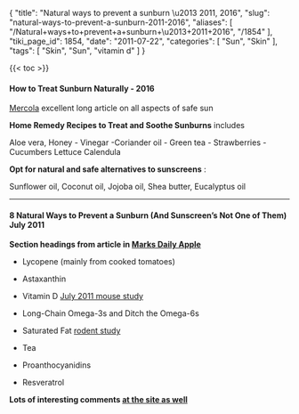 {
    "title": "Natural ways to prevent a sunburn \u2013 2011, 2016",
    "slug": "natural-ways-to-prevent-a-sunburn-2011-2016",
    "aliases": [
        "/Natural+ways+to+prevent+a+sunburn+\u2013+2011+2016",
        "/1854"
    ],
    "tiki_page_id": 1854,
    "date": "2011-07-22",
    "categories": [
        "Sun",
        "Skin"
    ],
    "tags": [
        "Skin",
        "Sun",
        "vitamin d"
    ]
}


{{< toc >}}

#### How to Treat Sunburn Naturally - 2016

[Mercola](http://articles.mercola.com/sunburn.aspx?utm_source=dnl&utm_medium=email&utm_content=secon&utm_campaign=20160727Z1_NB&et_cid=DM112183&et_rid=1591593821)  excellent long article on all aspects of safe sun

 **Home Remedy Recipes to Treat and Soothe Sunburns**   includes

Aloe vera, Honey - Vinegar -Coriander oil - Green tea - Strawberries -Cucumbers Lettuce Calendula 

 **Opt for natural and safe alternatives to sunscreens** :

Sunflower oil, Coconut oil, Jojoba oil, Shea butter, Eucalyptus oil

---

#### 8 Natural Ways to Prevent a Sunburn (And Sunscreen’s Not One of Them)  July 2011

 **Section headings from article in [Marks Daily Apple ](http://www.marksdailyapple.com/8-natural-ways-to-prevent-a-sunburn-and-sunscreens-not-one-of-them/%20)** 

* Lycopene (mainly from cooked tomatoes)

* Astaxanthin

* Vitamin D [July 2011 mouse study](http://www.ncbi.nlm.nih.gov/pubmed/21733837%20)

* Long-Chain Omega-3s and Ditch the Omega-6s

* Saturated Fat [rodent study](http://www.ncbi.nlm.nih.gov/pubmed/6582290%20)

* Tea

* Proanthocyanidins

* Resveratrol

 **Lots of interesting comments [at the site as well](http://www.marksdailyapple.com/8-natural-ways-to-prevent-a-sunburn-and-sunscreens-not-one-of-them/%20)**